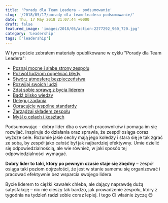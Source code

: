 ```yaml
---
title: 'Porady dla Team Leadera - podsumowanie'
slug: '/2018/05/17/porady-dla-team-leadera-podsumowanie/'
date: Thu, 17 May 2018 21:07:44 +0000
draft: false
featured_image: 'images/2018/05/action-2277292_960_720.jpg'
category: 'Leadership'
tags: ['leadership']
---
```


W tym poście zebrałem materiały opublikowane w cyklu "Porady dla Team Leadera":

*   [Poznaj mocne i słabe strony zespołu](https://radblog.pl/2018/05/16/porady-dla-team-leadera-1-cechy-zespolu-bledy#cechy-zespolu)
*   [Pozwól ludziom popełniać błędy](https://radblog.pl/2018/05/16/porady-dla-team-leadera-1-cechy-zespolu-bledy#bledy)
*   [Stwórz atmosferę bezpieczeństwa](https://radblog.pl/2018/05/21/porady-dla-team-leadera-2-bezpieczenstwo-rozwoj#bezpieczenstwo)
*   [Rozwijaj swoich ludzi](https://radblog.pl/2018/05/21/porady-dla-team-leadera-2-bezpieczenstwo-rozwoj#rozwoj)
*   [Zdaj sobie sprawę z bycia liderem](https://radblog.pl/2018/05/27/porady-dla-team-leadera-3-bycie-liderem-i-bliskosc-wiedzy#bycie-liderem)
*   [Bądź blisko wiedzy](https://radblog.pl/2018/05/27/porady-dla-team-leadera-3-bycie-liderem-i-bliskosc-wiedzy#bliskosc-wiedzy)
*   [Deleguj zadania](https://radblog.pl/2018/06/11/porady-dla-team-leadera-4-delegacja-i-standardy/#delegacja)
*   [Opracujcie wspólne standardy](https://radblog.pl/2018/06/11/porady-dla-team-leadera-4-delegacja-i-standardy/#standardy)
*   [Zarządzaj składem zespołu](https://radblog.pl/2018/06/26/porady-dla-team-leadera-5-sklad-zespolu-cele-i-koszty#sklad-zespolu)
*   [Myśl o celach i kosztach](https://radblog.pl/2018/06/26/porady-dla-team-leadera-5-sklad-zespolu-cele-i-koszty/#cele-koszty)

Podsumowując - dobry lider dba o swoich pracowników i pomaga im się rozwijać. Inspiruje do działania oraz sprawia, że zespół osiąga coraz wyższe cele. Rozumie jakie cechy mają jego koledzy i stara się je tak zgrać ze sobą, by zespół jako całość był jak najbardziej efektywny. Umie dzielić się odpowiedzialnością, ale wie również, w jaki sposób tej odpowiedzialności wymagać.

**Dobry lider to taki, który po pewnym czasie staje się zbędny** – zespół osiąga taki poziom dojrzałości, że jest w stanie samemu się organizować i pracować efektywnie bez wsparcia swojego lidera.

Bycie liderem to ciężki kawałek chleba, ale dający naprawdę dużą satysfakcję – nic nie cieszy tak bardzo, jak prowadzenie zespołu, który z tygodnia na tydzień radzi sobie coraz lepiej. I tego Ci właśnie życzę 😊